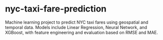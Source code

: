 # nyc-taxi-fare-prediction
Machine learning project to predict NYC taxi fares using geospatial and temporal data. Models include Linear Regression, Neural Network, and XGBoost, with feature engineering and evaluation based on RMSE and MAE.
